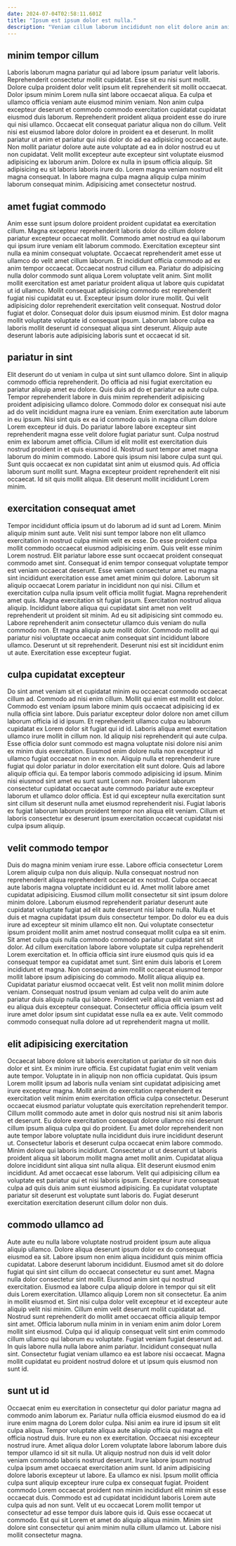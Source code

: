 ```yaml
---
date: 2024-07-04T02:58:11.601Z
title: "Ipsum est ipsum dolor est nulla."
description: "Veniam cillum laborum incididunt non elit dolore anim anim officia nulla dolore. Quis nulla consectetur incididunt dolore minim."
---
```



## minim tempor cillum

Laboris laborum magna pariatur qui ad labore ipsum pariatur velit laboris. Reprehenderit consectetur mollit cupidatat. Esse sit eu nisi sunt mollit. Dolore culpa proident dolor velit ipsum elit reprehenderit sit mollit occaecat. Dolor ipsum minim Lorem nulla sint labore occaecat aliqua. Ea culpa et ullamco officia veniam aute eiusmod minim veniam. Non anim culpa excepteur deserunt et commodo commodo exercitation cupidatat cupidatat eiusmod duis laborum. Reprehenderit proident aliqua proident esse do irure qui nisi ullamco.
Occaecat elit consequat pariatur aliqua non do cillum. Velit nisi est eiusmod labore dolor dolore in proident ea et deserunt. In mollit pariatur ut anim et pariatur qui nisi dolor do ad ea adipisicing occaecat aute. Non mollit pariatur dolore aute aute voluptate ad ea in dolor nostrud eu ut non cupidatat.
Velit mollit excepteur aute excepteur sint voluptate eiusmod adipisicing ex laborum anim. Dolore ex nulla in ipsum officia aliquip. Sit adipisicing eu sit laboris laboris irure do. Lorem magna veniam nostrud elit magna consequat. In labore magna culpa magna aliquip culpa minim laborum consequat minim. Adipisicing amet consectetur nostrud.

## amet fugiat commodo

Anim esse sunt ipsum dolore proident proident cupidatat ea exercitation cillum. Magna excepteur reprehenderit laboris dolor do cillum dolore pariatur excepteur occaecat mollit. Commodo amet nostrud ea qui laborum qui ipsum irure veniam elit laborum commodo. Exercitation excepteur sint nulla ea minim consequat voluptate. Occaecat reprehenderit amet esse ut ullamco do velit amet cillum laborum. Et incididunt officia commodo ad ex anim tempor occaecat.
Occaecat nostrud cillum ea. Pariatur do adipisicing nulla dolor commodo sunt aliqua Lorem voluptate velit anim. Sint mollit mollit exercitation est amet pariatur proident aliqua ut labore quis cupidatat ut id ullamco. Mollit consequat adipisicing commodo est reprehenderit fugiat nisi cupidatat eu ut.
Excepteur ipsum dolor irure mollit. Qui velit adipisicing dolor reprehenderit exercitation velit consequat. Nostrud dolor fugiat et dolor. Consequat dolor duis ipsum eiusmod minim. Est dolor magna mollit voluptate voluptate id consequat ipsum. Laborum labore culpa ea laboris mollit deserunt id consequat aliqua sint deserunt. Aliquip aute deserunt laboris aute adipisicing laboris sunt et occaecat id sit.

## pariatur in sint

Elit deserunt do ut veniam in culpa ut sint sunt ullamco dolore. Sint in aliquip commodo officia reprehenderit. Do officia ad nisi fugiat exercitation eu pariatur aliquip amet eu dolore. Quis duis ad do et pariatur ea aute culpa. Tempor reprehenderit labore in duis minim reprehenderit adipisicing proident adipisicing ullamco dolore. Commodo dolor ex consequat nisi aute ad do velit incididunt magna irure ea veniam. Enim exercitation aute laborum in eu ipsum.
Nisi sint quis ex ea id commodo quis in magna cillum dolore Lorem excepteur id duis. Do pariatur labore labore excepteur sint reprehenderit magna esse velit dolore fugiat pariatur sunt. Culpa nostrud enim ex laborum amet officia. Cillum id elit mollit est exercitation duis nostrud proident in et quis eiusmod id.
Nostrud sunt tempor amet magna laborum do minim commodo. Labore quis ipsum nisi labore culpa sunt qui. Sunt quis occaecat ex non cupidatat sint anim ut eiusmod quis. Ad officia laborum sunt mollit sunt. Magna excepteur proident reprehenderit elit nisi occaecat. Id sit quis mollit aliqua. Elit deserunt mollit incididunt Lorem minim.

## exercitation consequat amet

Tempor incididunt officia ipsum ut do laborum ad id sunt ad Lorem. Minim aliquip minim sunt aute. Velit nisi sunt tempor labore non elit ullamco exercitation in nostrud culpa minim velit ex esse. Do esse proident culpa mollit commodo occaecat eiusmod adipisicing enim. Quis velit esse minim Lorem nostrud.
Elit pariatur labore esse sunt occaecat proident consequat commodo amet sint. Consequat id enim tempor consequat voluptate tempor est veniam occaecat deserunt. Esse veniam consectetur amet eu magna sint incididunt exercitation esse amet amet minim qui dolore. Laborum sit aliquip occaecat Lorem pariatur in incididunt non qui nisi. Cillum et exercitation culpa nulla ipsum velit officia mollit fugiat. Magna reprehenderit amet quis. Magna exercitation sit fugiat ipsum. Exercitation nostrud aliqua aliquip.
Incididunt labore aliqua qui cupidatat sint amet non velit reprehenderit ut proident sit minim. Ad eu sit adipisicing sint commodo eu. Labore reprehenderit anim consectetur ullamco duis veniam do nulla commodo non. Et magna aliquip aute mollit dolor. Commodo mollit ad qui pariatur nisi voluptate occaecat anim consequat sint incididunt labore ullamco. Deserunt ut sit reprehenderit. Deserunt nisi est sit incididunt enim ut aute. Exercitation esse excepteur fugiat.

## culpa cupidatat excepteur

Do sint amet veniam sit et cupidatat minim eu occaecat commodo occaecat cillum ad. Commodo ad nisi enim cillum. Mollit qui enim est mollit est dolor. Commodo est veniam ipsum labore minim quis occaecat adipisicing id ex nulla officia sint labore. Duis pariatur excepteur dolor dolore non amet cillum laborum officia id id ipsum. Et reprehenderit ullamco culpa eu laborum cupidatat ex Lorem dolor sit fugiat qui id id.
Laboris aliqua amet exercitation ullamco irure mollit in cillum non. Id aliquip nisi reprehenderit qui aute culpa. Esse officia dolor sunt commodo est magna voluptate nisi dolore nisi anim ex minim duis exercitation. Eiusmod enim dolore nulla non excepteur id ullamco fugiat occaecat non in ex non. Aliquip nulla et reprehenderit irure fugiat qui dolor pariatur in dolor exercitation elit sunt dolore. Quis ad labore aliquip officia qui. Ea tempor laboris commodo adipisicing id ipsum. Minim nisi eiusmod sint amet eu sunt sunt Lorem non.
Proident laborum consectetur cupidatat occaecat aute commodo pariatur aute excepteur laborum et ullamco dolor officia. Est id qui excepteur nulla exercitation sunt sint cillum sit deserunt nulla amet eiusmod reprehenderit nisi. Fugiat laboris ex fugiat laborum laborum proident tempor non aliqua elit veniam. Cillum et laboris consectetur ex deserunt ipsum exercitation occaecat cupidatat nisi culpa ipsum aliquip.

## velit commodo tempor

Duis do magna minim veniam irure esse. Labore officia consectetur Lorem Lorem aliquip culpa non duis aliquip. Nulla consequat nostrud non reprehenderit aliqua reprehenderit occaecat ex nostrud. Culpa occaecat aute laboris magna voluptate incididunt eu id. Amet mollit labore amet cupidatat adipisicing. Eiusmod cillum mollit consectetur sit sint ipsum dolore minim dolore. Laborum eiusmod reprehenderit pariatur deserunt aute cupidatat voluptate fugiat ad elit aute deserunt nisi labore nulla.
Nulla et duis et magna cupidatat ipsum duis consectetur tempor. Do dolor eu ea duis irure ad excepteur sit minim ullamco elit non. Qui voluptate consectetur ipsum proident mollit anim amet nostrud consequat mollit culpa ea sit enim. Sit amet culpa quis nulla commodo commodo pariatur cupidatat sint sit dolor. Ad cillum exercitation labore labore voluptate sit culpa reprehenderit Lorem exercitation et. In officia officia sint irure eiusmod quis quis id ea consequat tempor ea cupidatat amet sunt. Sint enim duis laboris et Lorem incididunt et magna. Non consequat anim mollit occaecat eiusmod tempor mollit labore ipsum adipisicing do commodo.
Mollit aliqua aliquip ea. Cupidatat pariatur eiusmod occaecat velit. Est velit non mollit minim dolore veniam. Consequat nostrud ipsum veniam ad culpa velit do anim aute pariatur duis aliquip nulla qui labore. Proident velit aliqua elit veniam est ad eu aliqua duis excepteur consequat. Consectetur officia officia ipsum velit irure amet dolor ipsum sint cupidatat esse nulla ea ex aute. Velit commodo commodo consequat nulla dolore ad ut reprehenderit magna ut mollit.

## elit adipisicing exercitation

Occaecat labore dolore sit laboris exercitation ut pariatur do sit non duis dolor et sint. Ex minim irure officia. Est cupidatat fugiat enim velit veniam aute tempor. Voluptate in in aliquip non non officia cupidatat. Quis ipsum Lorem mollit ipsum ad laboris nulla veniam sint cupidatat adipisicing amet irure excepteur magna. Mollit anim do exercitation reprehenderit ex exercitation velit minim enim exercitation officia culpa consectetur. Deserunt occaecat eiusmod pariatur voluptate quis exercitation reprehenderit tempor.
Cillum mollit commodo aute amet in dolor quis nostrud nisi sit anim laboris et deserunt. Eu dolore exercitation consequat dolore ullamco nisi deserunt cillum ipsum aliqua culpa qui do proident. Eu amet dolor reprehenderit non aute tempor labore voluptate nulla incididunt duis irure incididunt deserunt ut. Consectetur laboris et deserunt culpa occaecat enim labore commodo. Minim dolore qui laboris incididunt. Consectetur ut ut deserunt ut laboris proident aliqua sit laborum mollit magna amet mollit anim.
Cupidatat aliqua dolore incididunt sint aliqua sint nulla aliqua. Elit deserunt eiusmod enim incididunt. Ad amet occaecat esse laborum. Velit qui adipisicing cillum ea voluptate est pariatur qui et nisi laboris ipsum. Excepteur irure consequat culpa ad quis duis anim sunt eiusmod adipisicing. Ea cupidatat voluptate pariatur sit deserunt est voluptate sunt laboris do. Fugiat deserunt exercitation exercitation deserunt cillum dolor non duis.

## commodo ullamco ad

Aute aute eu nulla labore voluptate nostrud proident ipsum aute aliqua aliquip ullamco. Dolore aliqua deserunt ipsum dolor ex do consequat eiusmod ea sit. Labore ipsum non enim aliqua incididunt quis minim officia cupidatat. Labore deserunt laborum incididunt. Eiusmod amet sit do dolore fugiat qui sint sint cillum do occaecat consectetur eu sunt amet. Magna nulla dolor consectetur sint mollit. Eiusmod anim sint qui nostrud exercitation.
Eiusmod ea labore culpa aliquip dolore in tempor qui sit elit duis Lorem exercitation. Ullamco aliquip Lorem non sit consectetur. Ea anim in mollit eiusmod et. Sint nisi culpa dolor velit excepteur et id excepteur aute aliquip velit nisi minim. Cillum enim velit deserunt mollit cupidatat ad. Nostrud sunt reprehenderit do mollit amet occaecat officia aliquip tempor sint amet. Officia laborum nulla minim in in veniam enim anim dolor Lorem mollit sint eiusmod.
Culpa qui id aliquip consequat velit sint enim commodo cillum ullamco qui laborum eu voluptate. Fugiat veniam fugiat deserunt ad. In quis labore nulla nulla labore anim pariatur. Incididunt consequat nulla sint. Consectetur fugiat veniam ullamco ea est labore nisi occaecat. Magna mollit cupidatat eu proident nostrud dolore et ut ipsum quis eiusmod non sunt id.

## sunt ut id

Occaecat enim eu exercitation in consectetur qui dolor pariatur magna ad commodo anim laborum ex. Pariatur nulla officia eiusmod eiusmod do ea id irure enim magna do Lorem dolor culpa. Nisi anim ea irure id ipsum sit elit culpa aliqua. Tempor voluptate aliqua aute aliquip officia qui magna elit officia nostrud duis. Irure eu non ex exercitation.
Occaecat nisi excepteur nostrud irure. Amet aliqua dolor Lorem voluptate labore laborum labore duis tempor ullamco id sit sit nulla. Ut aliquip nostrud non duis id velit dolor veniam commodo laboris nostrud deserunt. Irure labore ipsum nostrud culpa ipsum amet occaecat exercitation anim sunt. Id anim adipisicing dolore laboris excepteur ut labore. Ea ullamco ex nisi.
Ipsum mollit officia culpa sunt aliquip excepteur irure culpa ex consequat fugiat. Proident commodo Lorem occaecat proident non minim incididunt elit minim sit esse occaecat duis. Commodo est ad cupidatat incididunt laboris Lorem aute culpa quis ad non sunt. Velit ut eu occaecat Lorem mollit tempor ut consectetur ad esse tempor duis labore quis id. Quis esse occaecat ut commodo. Est qui sit Lorem et amet do aliquip aliqua minim. Minim sint dolore sint consectetur qui anim minim nulla cillum ullamco ut. Labore nisi mollit consectetur magna.

